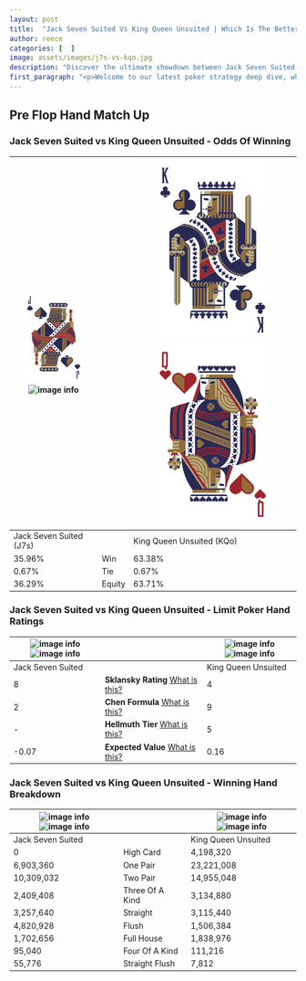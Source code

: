 ```yaml
---
layout: post
title:  "Jack Seven Suited Vs King Queen Unsuited | Which Is The Better Hand In Poker? A Complete Guide"
author: reece
categories: [  ]
image: assets/images/j7s-vs-kqo.jpg
description: "Discover the ultimate showdown between Jack Seven Suited and King Queen Unsuited in poker! Uncover the odds, strategies, and scenarios where one hand triumphs over the other. Get ready to up your poker game with this thrilling analysis."
first_paragraph: "<p>Welcome to our latest poker strategy deep dive, where we're pitting two distinct hands against each other in a high-stakes showdown: Jack Seven Suited vs King Queen Unsuited.</p><p>In the dynamic world of poker, every decision counts, and knowing which hand holds the upper hand is key to your success at the table.</p><p>In this article, we'll dissect these two hands, explore the scenarios where one dominates the other, and equip you with the knowledge to make strategic choices that can tip the odds in your favor.</p><p>Get ready to unravel the intriguing dynamics of these poker hands and elevate your game to new heights.</p>"
---
```




[comment]: # (sp0)

## Pre Flop Hand Match Up

<div class="table hand-ratings" markdown="1"> 



### Jack Seven Suited vs King Queen Unsuited - Odds Of Winning


    
| ![image info](assets/images/hand1/j.png) ![image info](assets/images/hand1/7s.png) |  | ![image info](assets/images/hand2/k.png) ![image info](assets/images/hand2/qo.png) |
| -------- | -------- | -------- |
| Jack Seven Suited (J7s) |  | King Queen Unsuited (KQo) |
| 35.96% | Win | 63.38% |
| 0.67% | Tie | 0.67% |
| 36.29% | Equity | 63.71% |




[comment]: # (sp1)



### Jack Seven Suited vs King Queen Unsuited - Limit Poker Hand Ratings


    
| ![image info](https://www.riverpairs.com/assets/images/hand1/j.png) ![image info](https://www.riverpairs.com/assets/images/hand1/7s.png) |  | ![image info](https://www.riverpairs.com/assets/images/hand2/k.png) ![image info](https://www.riverpairs.com/assets/images/hand2/qo.png) |
| -------- | -------- | -------- |
| Jack Seven Suited |  | King Queen Unsuited |
| 8 | **Sklansky Rating** [What is this?](/sklansky-rating-explained) | 4 |
| 2 | **Chen Formula** [What is this?](/chen-formula-explained) | 9 |
| - | **Hellmuth Tier** [What is this?](/Hellmuth-tier-explained) | 5 |
| -0.07 | **Expected Value** [What is this?](/expected-value-explained) | 0.16 |




[comment]: # (sp2)



### Jack Seven Suited vs King Queen Unsuited - Winning Hand Breakdown


    
| ![image info](https://www.riverpairs.com/assets/images/hand1/j.png) ![image info](https://www.riverpairs.com/assets/images/hand1/7s.png) |  | ![image info](https://www.riverpairs.com/assets/images/hand2/k.png) ![image info](https://www.riverpairs.com/assets/images/hand2/qo.png) |
| -------- | -------- | -------- |
| Jack Seven Suited |  | King Queen Unsuited |
| 0 | High Card | 4,198,320 |
| 6,903,360 | One Pair | 23,221,008 |
| 10,309,032 | Two Pair | 14,955,048 |
| 2,409,408 | Three Of A Kind | 3,134,880 |
| 3,257,640 | Straight | 3,115,440 |
| 4,820,928 | Flush | 1,506,384 |
| 1,702,656 | Full House | 1,838,976 |
| 95,040 | Four Of A Kind | 111,216 |
| 55,776 | Straight Flush | 7,812 |




[comment]: # (sp3)



</div>

[comment]: # (sp4)



[comment]: # (sp5)

